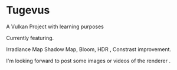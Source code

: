 # Tugevus
A Vulkan Project with learning purposes

Currently featuring.

Irradiance Map
Shadow Map,
Bloom,
HDR ,
Constrast improvement.

I'm looking forward to post some images or videos of the renderer .
